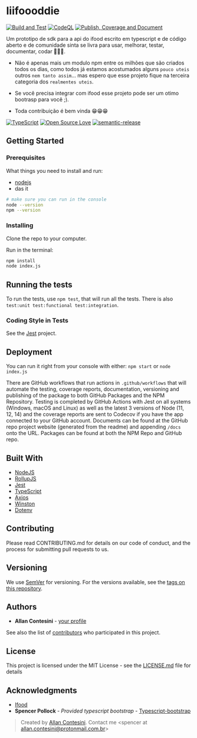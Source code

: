 # Iiifoooddie
[![Build and Test](https://github.com/contesini/iiifoooddie/actions/workflows/nodejs.yml/badge.svg?branch=main)](https://github.com/contesini/iiifoooddie/actions/workflows/nodejs.yml)
[![CodeQL](https://github.com/contesini/iiifoooddie/actions/workflows/codeql-analysis.yml/badge.svg?branch=main)](https://github.com/contesini/iiifoooddie/actions/workflows/codeql-analysis.yml)
[![Publish, Coverage and Document](https://github.com/contesini/iiifoooddie/actions/workflows/publish.yml/badge.svg)](https://github.com/contesini/iiifoooddie/actions/workflows/publish.yml)

Um prototipo de sdk para a api do ifood escrito em typescript e de código aberto e de comunidade sinta se livra para usar, melhorar, testar, documentar, codar 🥳🥳🥳.
* Não é apenas mais um modulo npm entre os milhões que são criados todos os dias, como todos já estamos acostumados alguns `pouco uteis` outros `nem tanto assim`...
mas espero que esse projeto fique na terceira categoria dos `realmentes uteis`.

* Se você precisa integrar com ifood esse projeto pode ser um otimo bootrasp para você ;).

* Toda contribuição é bem vinda 😁😁😁

[![TypeScript](https://badges.frapsoft.com/typescript/version/typescript-next.svg?v=101)](https://github.com/ellerbrock/typescript-badges/)
[![Open Source Love](https://badges.frapsoft.com/os/v2/open-source.svg?v=103)](https://github.com/ellerbrock/open-source-badges/)
[![semantic-release](https://img.shields.io/badge/%20%20%F0%9F%93%A6%F0%9F%9A%80-semantic--release-e10079.svg)](https://github.com/semantic-release/semantic-release)

## Getting Started


### Prerequisites

What things you need to install and run:
* [nodejs](https://nodejs.org)
* das it

```bash
# make sure you can run in the console
node --version
npm --version
```

### Installing

Clone the repo to your computer.

Run in the terminal:

```sh
npm install
node index.js
```

## Running the tests

To run the tests, use `npm test`, that will run all the tests. There is also `test:unit test:functional test:integration`.

### Coding Style in Tests

See the [Jest](https://jestjs.io) project.

## Deployment

You can run it right from your console with either:
`npm start`
or
`node index.js`

There are GitHub workflows that run actions in `.github/workflows` that will automate the testing, coverage reports, documentation, versioning and publishing of the package to both GitHub Packages and the NPM Repository.
Testing is completed by GitHub Actions with Jest on all systems (Windows, macOS and Linux) as well as the latest 3 versions of Node (11, 12, 14) and the coverage reports are sent to Codecov if you have the app connected to your GitHub account.
Documents can be found at the GitHub repo project website (generated from the readme) and appending `/docs` onto the URL.
Packages can be found at both the NPM Repo and GitHub repo.

## Built With

* [NodeJS](http://www.nodejs.com)
* [RollupJS](https://www.rollupjs.org)
* [Jest](https://jest.io)
* [TypeScript](https://typescriptlang.org)
* [Axios](https://github.com/axios/axios)
* [Winston](https://github.com/winstonjs/winston)
* [Dotenv](https://github.com/motdotla/dotenv)

## Contributing

Please read CONTRIBUTING.md for details on our code of conduct, and the process for submitting pull requests to us.

## Versioning

We use [SemVer](http://semver.org/) for versioning. For the versions available, see the [tags on this repository](https://github.com/contesini/iiifoooddie/tags). 

## Authors

* **Allan Contesini** - [your profile](https://github.com/contesini)

See also the list of [contributors](https://github.com/contesini/iiifoooddie/contributors) who participated in this project.

## License

This project is licensed under the MIT License - see the [LICENSE.md](LICENSE.md) file for details

## Acknowledgments

* [Ifood](https://github.com/orgs/ifood/repositories)
* **Spencer Pollock** -  *Provided typescript bootstrap* - [Typescript-bootstrap
](https://github.com/srepollock/typescript-bootstrap)


> Created by [Allan Contesini](@contesini).
> Contact me <spencer at allan.contesini@protonmail.com.br>
